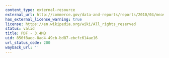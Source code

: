 ```yaml
---
content_type: external-resource
external_url: http://commerce.gov/data-and-reports/reports/2010/04/measuring-green-economy
has_external_license_warning: true
license: https://en.wikipedia.org/wiki/All_rights_reserved
status: valid
title: PDF - 3.4MB
uid: 850f8aec-8ad4-49cb-bd87-ebcfc614ae16
url_status_code: 200
wayback_url: ''
---
```

